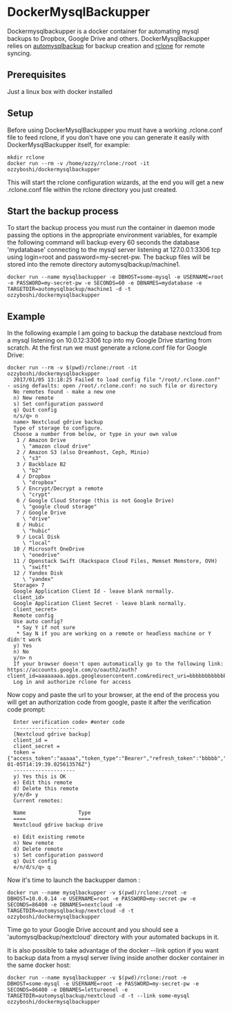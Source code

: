 # DockerMysqlBackupper
Dockermysqlbackupper is a docker container for automating mysql backups to Dropbox, Google Drive and others.
DockerMysqlBackupper relies on [automysqlbackup](https://sourceforge.net/projects/automysqlbackup/) for backup creation and [rclone](http://rclone.org/) for remote syncing.

## Prerequisites
Just a linux box with docker installed

## Setup
Before using DockerMysqlBackupper you must have a working .rclone.conf file to feed rclone, if you don't have one you can generate it easily with DockerMysqlBackupper itself, for example:

```
mkdir rclone
docker run --rm -v /home/ozzy/rclone:/root -it ozzyboshi/dockermysqlbackupper
```
  
This will start the rclone configuration wizards, at the end you will get a new .rclone.conf file within the rclone directory you just created.

## Start the backup process
To start the backup process you must run the container in daemon mode passing the options in the appropriate environment variables, for example the following command will backup every 60 seconds the database 'mydatabase' connecting to the mysql server listening at 127.0.0.1:3306 tcp using login=root and password=my-secret-pw.
The backup files will be stored into the remote directory automysqlbackup/machine1.

```
docker run --name mysqlbackupper -e DBHOST=some-mysql -e USERNAME=root -e PASSWORD=my-secret-pw -e SECONDS=60 -e DBNAMES=mydatabase -e TARGETDIR=automysqlbackup/machine1 -d -t ozzyboshi/dockermysqlbackupper
```

## Example
In the following example I am going to backup the database nextcloud from a mysql listening on 10.0.12:3306 tcp into my Google Drive starting from scratch.
At the first run we must generate a rclone.conf file for Google Drive:

```
docker run --rm -v $(pwd)/rclone:/root -it ozzyboshi/dockermysqlbackupper
  2017/01/05 13:18:25 Failed to load config file "/root/.rclone.conf" - using defaults: open /root/.rclone.conf: no such file or directory
  No remotes found - make a new one
  n) New remote
  s) Set configuration password
  q) Quit config
  n/s/q> n
  name> Nextcloud gdrive backup
  Type of storage to configure.
  Choose a number from below, or type in your own value
   1 / Amazon Drive
     \ "amazon cloud drive"
   2 / Amazon S3 (also Dreamhost, Ceph, Minio)
     \ "s3"
   3 / Backblaze B2
     \ "b2"
   4 / Dropbox
     \ "dropbox"
   5 / Encrypt/Decrypt a remote
     \ "crypt"
   6 / Google Cloud Storage (this is not Google Drive)
     \ "google cloud storage"
   7 / Google Drive
     \ "drive"
   8 / Hubic
     \ "hubic"
   9 / Local Disk
     \ "local"
  10 / Microsoft OneDrive
     \ "onedrive"
  11 / Openstack Swift (Rackspace Cloud Files, Memset Memstore, OVH)
     \ "swift"
  12 / Yandex Disk
     \ "yandex"
  Storage> 7
  Google Application Client Id - leave blank normally.
  client_id> 
  Google Application Client Secret - leave blank normally.
  client_secret> 
  Remote config
  Use auto config?
   * Say Y if not sure
   * Say N if you are working on a remote or headless machine or Y didn't work
  y) Yes
  n) No
  y/n> n
  If your browser doesn't open automatically go to the following link: https://accounts.google.com/o/oauth2/auth?client_id=aaaaaaaa.apps.googleusercontent.com&redirect_uri=bbbbbbbbbbbbbbb&response_type=code&scope=ccccccccccc&state=ddd
  Log in and authorize rclone for access
```  
  
Now copy and paste the url to your browser, at the end of the process you will get an authorization code from google, paste it after the verification code prompt:

```
  Enter verification code> #enter code
  --------------------
  [Nextcloud gdrive backup]
  client_id = 
  client_secret = 
  token = {"access_token":"aaaaa","token_type":"Bearer","refresh_token":"bbbbb","expiry":"2017-01-05T14:19:39.025613576Z"}
  --------------------
  y) Yes this is OK
  e) Edit this remote
  d) Delete this remote
  y/e/d> y
  Current remotes:

  Name                 Type
  ====                 ====
  Nextcloud gdrive backup drive

  e) Edit existing remote
  n) New remote
  d) Delete remote
  s) Set configuration password
  q) Quit config
  e/n/d/s/q> q
```

Now it's time to launch the backupper damon :

```
docker run --name mysqlbackupper -v $(pwd)/rclone:/root -e DBHOST=10.0.0.14 -e USERNAME=root -e PASSWORD=my-secret-pw -e SECONDS=86400 -e DBNAMES=nextcloud -e TARGETDIR=automysqlbackup/nextcloud -d -t  ozzyboshi/dockermysqlbackupper
```

Time go to your Google Drive account and you should see a 'automysqlbackup/nextcloud' directory with your automated backups in it.

It is also possible to take advantage of the docker --link option if you want to backup data from a mysql server living inside another docker container in the same docker host:

```
docker run --name mysqlbackupper -v $(pwd)/rclone:/root -e DBHOST=some-mysql -e USERNAME=root -e PASSWORD=my-secret-pw -e SECONDS=86400 -e DBNAMES=lettureenel -e TARGETDIR=automysqlbackup/nextcloud -d -t --link some-mysql ozzyboshi/dockermysqlbackupper
```
